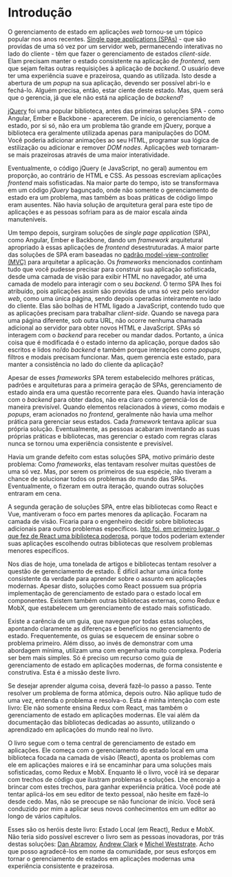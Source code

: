 # Introdução

O gerenciamento de estado em aplicações *web* tornou-se um tópico popular nos anos recentes. [Single page applications (SPAs)][1] - que são providas de uma só vez por um servidor web, permanecendo interativas no lado do cliente - têm que fazer o gerenciamento de estados *client-side*. Elam precisam manter o estado consistente na aplicação de *frontend*, sem que sejam feitas outras requisições à aplicação de *backend*. O usuário deve ter uma experiência suave e prazeirosa, quando as utilizada. Isto desde a abertura de um *popup* na sua aplicação, devendo ser possível abri-lo e fechá-lo. Alguém precisa, então, estar ciente deste estado. Mas, quem será que o gerencia, já que ele não está na aplicação de *backend*?

[jQuery][2] foi uma popular biblioteca, antes das primeiras soluções SPA - como Angular, Ember e Backbone - aparecerem. De início, o gerenciamento de estado, por si só, não era um problema tão grande em jQuery, porque a biblioteca era geralmente utilizada apenas para manipulações do DOM. Você poderia adicionar animações ao seu HTML, programar sua lógica de estilização ou adicionar e remover *DOM nodes*. Aplicações *web* tornaram-se mais prazeirosas através de uma maior interatividade.

Eventualmente, o código jQuery (e JavaScript, no geral) aumentou em proporção, ao contrário de HTML e CSS. As pessoas escreviam aplicações *frontend* mais sofisticadas. Na maior parte do tempo, isto se transformava em um código *jQuery* bagunçado, onde não somente o gerenciamento de estado era um problema, mas também as boas práticas de código limpo eram ausentes. Não havia solução de arquitetura geral para este tipo de aplicações e as pessoas sofriam para as de maior escala ainda manuteníveis.

Um tempo depois, surgiram soluções de *single page application* (SPA), como Angular, Ember e Backbone, dando um *framework* arquitetural apropriado à essas aplicações de *frontend* desestruturadas. A maior parte das soluções de SPA eram baseadas no [padrão model-view-controller (MVC)][3] para arquitetar a aplicação. Os *frameworks* mencionados continham tudo que você pudesse precisar para construir sua aplicação sofisticada, desde uma camada de visão para exibir HTML no navegador, até uma camada de modelo para interagir com o seu *backend*. O termo SPA lhes foi atribuído, pois aplicações assim são providas de uma só vez pelo servidor *web*, como uma única página, sendo depois operadas inteiramente no lado do cliente. Elas são bolhas de HTML ligado a JavaScript, contendo tudo que as aplicações precisam para trabalhar *client-side*. Quando se navega para uma página diferente, sob outra URL, não ocorre nenhuma chamada adicional ao servidor para obter novos HTML e JavaScript. SPAs só interagem com o *backend* para receber ou mandar dados. Portanto, a única coisa que é modificada é o estado interno da aplicação, porque dados são escritos e lidos no/do *backend* e também porque interações como *popups*, filtros e modais precisam funcionar. Mas, quem gerencia este estado, para manter a consistência no lado do cliente da aplicação?

Apesar de esses *frameworks* SPA terem estabelecido melhores práticas, padrões e arquiteturas para a primeira geração de SPAs, gerenciamento de estado ainda era uma questão recorrente para eles. Quando havia interação com o *backend* para obter dados, não era claro como gerenciá-los de maneira previsível. Quando elementos relacionados à *views*, como modais e *popups*, eram acionados no *frontend*, geralmente não havia uma melhor prática para gerenciar seus estados. Cada *framework* tentava aplicar sua própria solução. Eventualmente, as pessoas acabaram inventando as suas próprias práticas e bibliotecas, mas gerenciar o estado com regras claras nunca se tornou uma experiência consistente e previsível.

Havia um grande defeito com estas soluções SPA, motivo primário deste problema: Como *frameworks*, elas tentavam resolver muitas questões de uma só vez.  Mas, por serem os primeiros de sua espécie, não tiveram a chance de solucionar todos os problemas do mundo das SPAs. Eventualmente, o fizeram em outra iteração, quando outras soluções entraram em cena.

A segunda geração de soluções SPA, entre elas bibliotecas como React e Vue, mantiveram o foco em partes menores da aplicação. Focaram na camada de visão. Ficaria para o engenheiro decidir sobre bibliotecas adicionais para outros problemas específicos. [Isto foi, em primeiro lugar, o que fez de React uma biblioteca poderosa][4], porque todos poderiam extender suas aplicações escolhendo outras bibliotecas que resolvem problemas menores específicos.

Nos dias de hoje, uma tonelada de artigos e bibliotecas tentam resolver a questão de gerenciamento de estado. É difícil achar uma única fonte consistente da verdade para aprender sobre o assunto em aplicações modernas. Apesar disto, soluções como React possuem sua própria implementação de gerenciamento de estado para o estado local em componentes. Existem também outras bibliotecas externas, como Redux e MobX, que estabelecem um gerenciamento de estado mais sofisticado.

Existe a carência de um guia, que navegue por todas estas soluções, apontando claramente as diferenças e benefícios no gerenciamento de estado. Frequentemente, os guias se esquecem de ensinar sobre o problema primeiro. Além disso, ao invés de demonstrar com uma abordagem mínima, utilizam uma com engenharia muito complexa. Poderia ser bem mais simples. Só é preciso um recurso como guia de gerenciamento de estado em aplicações modernas, de forma consistente e construtiva. Esta é a missão deste livro.

Se desejar aprender alguma coisa, deverá fazê-lo passo a passo. Tente resolver um problema de forma atômica, depois outro. Não aplique tudo de uma vez, entenda o problema e resolva-o. Esta é minha intenção com este livro: Ele não somente ensina Redux com React, mas também o gerenciamento de estado em aplicações modernas. Ele vai além da documentação das bibliotecas dedicadas ao assunto, utilizando o aprendizado em aplicações do mundo real no livro.

O livro segue com o tema central de gerenciamento de estado em aplicações. Ele começa com o gerenciamento do estado local em uma biblioteca focada na camada de visão (React), aponta os problemas com ele em aplicações maiores e irá se encaminhar para uma soluções mais sofisticadas, como Redux e MobX. Enquanto lê o livro, você irá se deparar com trechos de código que ilustram problemas e soluções. Lhe encorajo a brincar com estes trechos, para ganhar experiência prática. Você pode até tentar aplicá-los em seu editor de texto pessoal, não hesite em fazê-lo desde cedo. Mas, não se preocupe se não funcionar de início. Você será conduzido por mim a aplicar seus novos conhecimentos em um editor ao longo de vários capítulos.

Esses são os heróis deste livro: Estado Local (em React), Redux e MobX. Não teria sido possível escrever o livro sem as pessoas inovadoras, por trás destas soluções: [Dan Abramov][5], [Andrew Clark][6] e [Michel Weststrate][7]. Acho que posso agradecê-los em nome da comunidade, por seus esforços em tornar o gerenciamento de estados em aplicações modernas uma experiência consistente e prazeirosa.

[1]:	https://en.wikipedia.org/wiki/Single-page_application
[2]:	https://en.wikipedia.org/wiki/JQuery
[3]:	https://en.wikipedia.org/wiki/Model-view-controller
[4]:	https://www.robinwieruch.de/reasons-why-i-moved-from-angular-to-react/
[5]:	https://twitter.com/dan_abramov
[6]:	https://twitter.com/acdlite
[7]:	https://twitter.com/mweststrate